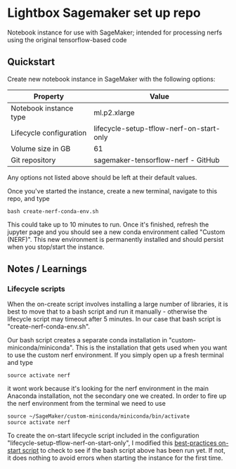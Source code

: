 # Lightbox Sagemaker set up repo
Notebook instance for use with SageMaker; intended for processing nerfs using the original tensorflow-based code

## Quickstart ##

Create new notebook instance in SageMaker with the following options:

| Property                | Value                                     | 
| ---                     | ---                                       |
| Notebook instance type  | ml.p2.xlarge                              |
| Lifecycle configuration | lifecycle-setup-tflow-nerf-on-start-only  |
| Volume size in GB       | 61                                        | 
| Git repository          | sagemaker-tensorflow-nerf - GitHub        |

Any options not listed above should be left at their default values.

Once you've started the instance, create a new terminal, navigate to this repo, and type
~~~
bash create-nerf-conda-env.sh
~~~
This could take up to 10 minutes to run. Once it's finished, refresh the jupyter page and you should see a new conda environment called "Custom (NERF)". This new environment is permanently installed and should persist when you stop/start the instance.

## Notes / Learnings ##
### Lifecycle scripts ###
When the on-create script involves installing a large number of libraries, it is best to move that to a bash script and run it manually - otherwise the lifecycle script may timeout after 5 minutes. In our case that bash script is "create-nerf-conda-env.sh".

Our bash script creates a separate conda installation in "custom-miniconda/miniconda". This is the installation that gets used when you want to use the custom nerf environment. If you simply open up a fresh terminal and type
~~~
source activate nerf
~~~
it wont work because it's looking for the nerf environment in the main Anaconda installation, not the secondary one we created. In order to fire up the nerf environment from the terminal we need to use
~~~
source ~/SageMaker/custom-miniconda/miniconda/bin/activate
source activate nerf
~~~

To create the on-start lifecycle script included in the configuration "lifecycle-setup-tflow-nerf-on-start-only", I modified this [best-practices on-start script](https://github.com/aws-samples/amazon-sagemaker-notebook-instance-lifecycle-config-samples/blob/master/scripts/persistent-conda-ebs/on-start.sh) to check to see if the bash script above has been run yet. If not, it does nothing to avoid errors when starting the instance for the first time.
